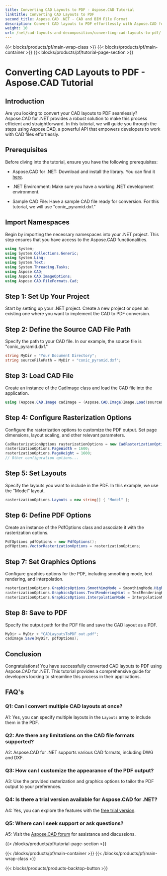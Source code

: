 ```yaml
---
title: Converting CAD Layouts to PDF - Aspose.CAD Tutorial
linktitle: Converting CAD Layouts to PDF
second_title: Aspose.CAD .NET - CAD and BIM File Format
description: Convert CAD layouts to PDF effortlessly with Aspose.CAD for .NET. Follow our step-by-step guide for seamless integration.
weight: 10
url: /net/cad-layouts-and-decomposition/converting-cad-layouts-to-pdf/
---
```


{{< blocks/products/pf/main-wrap-class >}}
{{< blocks/products/pf/main-container >}}
{{< blocks/products/pf/tutorial-page-section >}}

# Converting CAD Layouts to PDF - Aspose.CAD Tutorial

## Introduction

Are you looking to convert your CAD layouts to PDF seamlessly? Aspose.CAD for .NET provides a robust solution to make this process efficient and straightforward. In this tutorial, we will guide you through the steps using Aspose.CAD, a powerful API that empowers developers to work with CAD files effortlessly.

## Prerequisites

Before diving into the tutorial, ensure you have the following prerequisites:

- Aspose.CAD for .NET: Download and install the library. You can find it [here](https://releases.aspose.com/cad/net/).

- .NET Environment: Make sure you have a working .NET development environment.

- Sample CAD File: Have a sample CAD file ready for conversion. For this tutorial, we will use "conic_pyramid.dxf."

## Import Namespaces

Begin by importing the necessary namespaces into your .NET project. This step ensures that you have access to the Aspose.CAD functionalities.

```csharp
using System;
using System.Collections.Generic;
using System.Linq;
using System.Text;
using System.Threading.Tasks;
using Aspose.CAD;
using Aspose.CAD.ImageOptions;
using Aspose.CAD.FileFormats.Cad;
```

## Step 1: Set Up Your Project

Start by setting up your .NET project. Create a new project or open an existing one where you want to implement the CAD to PDF conversion.

## Step 2: Define the Source CAD File Path

Specify the path to your CAD file. In our example, the source file is "conic_pyramid.dxf."

```csharp
string MyDir = "Your Document Directory";
string sourceFilePath = MyDir + "conic_pyramid.dxf";
```

## Step 3: Load CAD File

Create an instance of the CadImage class and load the CAD file into the application.

```csharp
using (Aspose.CAD.Image cadImage = (Aspose.CAD.Image)Image.Load(sourceFilePath))
```

## Step 4: Configure Rasterization Options

Configure the rasterization options to customize the PDF output. Set page dimensions, layout scaling, and other relevant parameters.

```csharp
CadRasterizationOptions rasterizationOptions = new CadRasterizationOptions();
rasterizationOptions.PageWidth = 1600;
rasterizationOptions.PageHeight = 1600;
// Other configuration options...
```

## Step 5: Set Layouts

Specify the layouts you want to include in the PDF. In this example, we use the "Model" layout.

```csharp
rasterizationOptions.Layouts = new string[] { "Model" };
```

## Step 6: Define PDF Options

Create an instance of the PdfOptions class and associate it with the rasterization options.

```csharp
PdfOptions pdfOptions = new PdfOptions();
pdfOptions.VectorRasterizationOptions = rasterizationOptions;
```

## Step 7: Set Graphics Options

Configure graphics options for the PDF, including smoothing mode, text rendering, and interpolation.

```csharp
rasterizationOptions.GraphicsOptions.SmoothingMode = SmoothingMode.HighQuality;
rasterizationOptions.GraphicsOptions.TextRenderingHint = TextRenderingHint.AntiAliasGridFit;
rasterizationOptions.GraphicsOptions.InterpolationMode = InterpolationMode.HighQualityBicubic;
```

## Step 8: Save to PDF

Specify the output path for the PDF file and save the CAD layout as a PDF.

```csharp
MyDir = MyDir + "CADLayoutsToPDF_out.pdf";
cadImage.Save(MyDir, pdfOptions);
```

## Conclusion

Congratulations! You have successfully converted CAD layouts to PDF using Aspose.CAD for .NET. This tutorial provides a comprehensive guide for developers looking to streamline this process in their applications.

## FAQ's

### Q1: Can I convert multiple CAD layouts at once?

A1: Yes, you can specify multiple layouts in the `Layouts` array to include them in the PDF.

### Q2: Are there any limitations on the CAD file formats supported?

A2: Aspose.CAD for .NET supports various CAD formats, including DWG and DXF.

### Q3: How can I customize the appearance of the PDF output?

A3: Use the provided rasterization and graphics options to tailor the PDF output to your preferences.

### Q4: Is there a trial version available for Aspose.CAD for .NET?

A4: Yes, you can explore the features with the [free trial version](https://releases.aspose.com/).

### Q5: Where can I seek support or ask questions?

A5: Visit the [Aspose.CAD forum](https://forum.aspose.com/c/cad/19) for assistance and discussions.

{{< /blocks/products/pf/tutorial-page-section >}}

{{< /blocks/products/pf/main-container >}}
{{< /blocks/products/pf/main-wrap-class >}}

{{< blocks/products/products-backtop-button >}}
